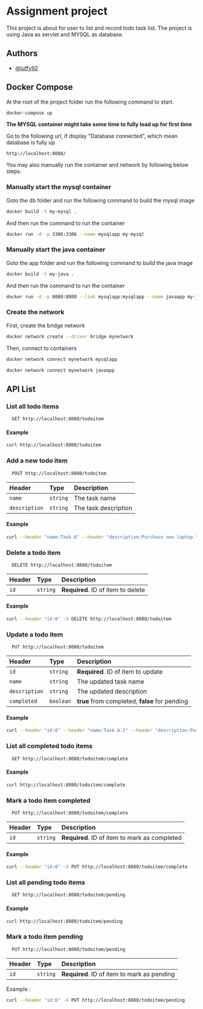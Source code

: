 # Assignment project

This project is about for user to list and record todo task list. The project is using Java as servlet and MYSQL as database.

## Authors

- [@luffy92](https://github.com/luffy92/assignment)


## Docker Compose

At the root of the project folder run the following command to start.

```sh
docker-compose up
```

**The MYSQL container might take some time to fully load up for first time**

Go to the following url, if display "Database connected", which mean database is fully up
```http
http://localhost:8080/
```

You may also manually run the container and network by following below steps.

### Manually start the mysql container
Goto the db folder and run the following command to build the mysql image
```sh
docker build -t my-mysql .
```

And then run the command to run the container
```sh
docker run -d -p 3306:3306 --name mysqlapp my-mysql
```

### Manually start the java container
Goto the app folder and run the following command to build the java image
```sh
docker build -t my-java .
```

And then run the command to run the container
```sh
docker run -d -p 8080:8080 --link mysqlapp:mysqlapp --name javaapp my-java
```

### Create the network
First, create the bridge network
```sh
docker network create --driver bridge mynetwork 
```

Then, connect to containers
```sh
docker network connect mynetwork mysqlapp
```
```sh
docker network connect mynetwork javaapp
```

## API List ##

### List all todo items

```http
  GET http://localhost:8080/todoitem
```

#### Example
```sh
curl http://localhost:8080/todoitem
```



### Add a new todo item

```http
  POST http://localhost:8080/todoitem
```

| Header | Type     | Description                |
| :-------- | :------- | :------------------------- |
| `name` | `string` | The task name |
| `description` | `string` | The task description |

#### Example
```sh
curl --header "name:Task A" --header "description:Purchase new laptop." -X POST http://localhost:8080/todoitem
```



### Delete a todo item

```http
  DELETE http://localhost:8080/todoitem
```

| Header | Type     | Description                |
| :-------- | :------- | :------------------------- |
| `id` | `string` | **Required**. ID of item to delete|

#### Example
```sh
curl --header "id:6" -X DELETE http://localhost:8080/todoitem
```




### Update a todo item

```http
  PUT http://localhost:8080/todoitem
```

| Header | Type     | Description                |
| :-------- | :------- | :------------------------- |
| `id` | `string` | **Required**. ID of item to update|
| `name` | `string` | The updated task name|
| `description` | `string` | The updated description|
| `completed` | `boolean` | **true** from completed, **false** for pending| 

#### Example
```sh
curl --header "id:6" --header "name:Task A.1" --header "description:Purchase new Desktop." -X PUT http://localhost:8080/todoitem
```



### List all completed todo items

```http
  GET http://localhost:8080/todoitem/complete
```

#### Example
```sh
curl http://localhost:8080/todoitem/complete
```




### Mark a todo item completed

```http
  PUT http://localhost:8080/todoitem/complete
```

| Header | Type     | Description                |
| :-------- | :------- | :------------------------- |
| `id` | `string` | **Required**. ID of item to mark as completed|


#### Example
```sh
curl --header "id:6" -X PUT http://localhost:8080/todoitem/complete
```



### List all pending todo items

```http
  GET http://localhost:8080/todoitem/pending
```

#### Example
```sh
curl http://localhost:8080/todoitem/pending
```




### Mark a todo item pending

```http
  PUT http://localhost:8080/todoitem/pending
```

| Header | Type     | Description                |
| :-------- | :------- | :------------------------- |
| `id` | `string` | **Required**. ID of item to mark as pending|

Example : 
```sh
curl --header "id:6" -X PUT http://localhost:8080/todoitem/pending
```

